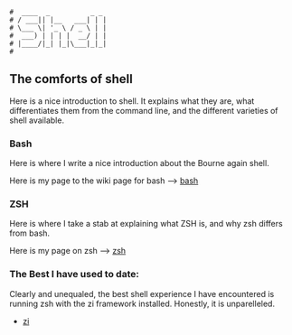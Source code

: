 ```text
#  ____  _          _ _
# / ___|| |__   ___| | |
# \___ \| '_ \ / _ \ | |
#  ___) | | | |  __/ | |
# |____/|_| |_|\___|_|_|
#
```

## The comforts of shell

Here is a nice introduction to shell. It explains what they are, what differentiates them from the command
line, and the different varieties of shell available.

### Bash

Here is where I write a nice introduction about the Bourne again shell.

Here is my page to the wiki page for bash --> [bash](bash)

### ZSH

Here is where I take a stab at explaining what ZSH is, and why zsh differs from bash.

Here is my page on zsh --> [zsh](zsh)

### The Best I have used to date:

Clearly and unequaled, the best shell experience I have encountered is running zsh with the zi framework
installed. Honestly, it is unparelleled.

* [zi](https://github.com/z-shell/zi)
